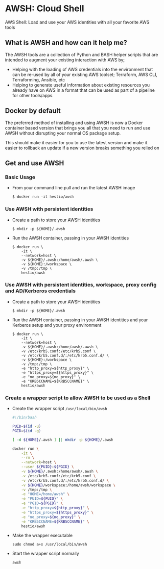 # AWSH: Cloud Shell

AWS Shell: Load and use your AWS identities with all your favorite AWS tools

## What is AWSH and how can it help me?

The AWSH tools are a collection of Python and BASH helper scripts that are intended to augment your existing interaction with AWS by;

- Helping with the loading of AWS credentials into the environment that can be re-used by all of your existing AWS toolset; Terraform, AWS CLI, Terraforming, Ansible, etc
- Helping to generate useful information about existing resources you already have on AWS in a format that can be used as part of a pipeline for other tools/apps


## Docker by default

The preferred method of installing and using AWSH is now a Docker container based version that brings you all that you need to run and use AWSH without disrupting your normal OS package setup.

This should make it easier for you to use the latest version and make it easier to rollback an update if a new version breaks something you relied on


## Get and use AWSH

### Basic Usage

- From your command line pull and run the latest AWSH image

    ```console
    $ docker run -it hestio/awsh
    ```

### Use AWSH with persistent identities

- Create a path to store your AWSH identities

    ```console
    $ mkdir -p ${HOME}/.awsh
    ```

- Run the AWSH container, passing in your AWSH identities

    ```console
    $ docker run \
        -it \
        --network=host \
        -v ${HOME}/.awsh:/home/awsh/.awsh \
        -v ${HOME}:/workspace \
        -v /tmp:/tmp \        
        hestio/awsh
    ```

### Use AWSH with persistent identities, workspace, proxy config and AD/Kerberos credentials

- Create a path to store your AWSH identities

    ```console
    $ mkdir -p ${HOME}/.awsh
    ```

- Run the AWSH container, passing in your AWSH identities and your Kerberos setup and your proxy environment

    ```console
    $ docker run \
        -it \
        --network=host \
        -v ${HOME}/.awsh:/home/awsh/.awsh \
        -v /etc/krb5.conf:/etc/krb5.conf \
        -v /etc/krb5.conf.d/:/etc/krb5.conf.d/ \
        -v ${HOME}:/workspace \
        -v /tmp:/tmp \
        -e "http_proxy=${http_proxy}" \
        -e "https_proxy=${https_proxy}" \
        -e "no_proxy=${no_proxy}" \
        -e "KRB5CCNAME=${KRB5CCNAME}" \
        hestio/awsh
    ```

### Create a wrapper script to allow AWSH to be used as a Shell

- Create the wrapper script `/usr/local/bin/awsh`

    ```bash
    #!/bin/bash

    PUID=$(id -u)
    PGID=$(id -g)

    [ -d ${HOME}/.awsh ] || mkdir -p ${HOME}/.awsh

    docker run \
        -it \
        --rm \
        --network=host \
        --user ${PUID}:${PGID} \
        -v ${HOME}/.awsh:/home/awsh/.awsh \
        -v /etc/krb5.conf:/etc/krb5.conf \
        -v /etc/krb5.conf.d/:/etc/krb5.conf.d/ \
        -v ${HOME}/workspace:/home/awsh/workspace \
        -v /tmp:/tmp \
        -e "HOME=/home/awsh" \
        -e "PUID=${PUID}" \
        -e "PGID=${PGID}" \
        -e "http_proxy=${http_proxy}" \
        -e "https_proxy=${https_proxy}" \
        -e "no_proxy=${no_proxy}" \
        -e "KRB5CCNAME=${KRB5CCNAME}" \
        hestio/awsh
    ```

- Make the wrapper executable

    ```console
    sudo chmod a+x /usr/local/bin/awsh
    ```

- Start the wrapper script normally

    ```console
    awsh
    ```

